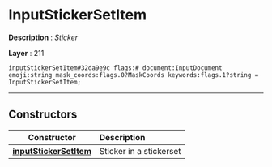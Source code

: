 # InputStickerSetItem

**Description** : *Sticker*

**Layer** : 211

```tl
inputStickerSetItem#32da9e9c flags:# document:InputDocument emoji:string mask_coords:flags.0?MaskCoords keywords:flags.1?string = InputStickerSetItem;
```

---

## Constructors

| Constructor | Description |
| :---: | :--- |
| [**inputStickerSetItem**](constructor/inputStickerSetItem) | Sticker in a stickerset |